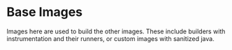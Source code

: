 # Base Images

Images here are used to build the other images. These include builders with instrumentation and their runners, or custom images with sanitized java.
